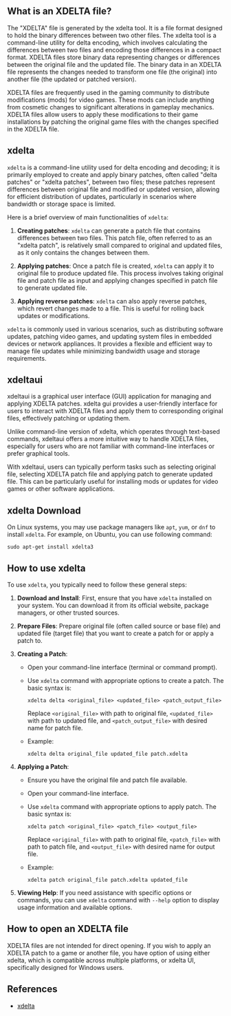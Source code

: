 ## What is an XDELTA file?

The "XDELTA" file is generated by the xdelta tool. It is a file format designed to hold the binary differences between two other files. The xdelta tool is a command-line utility for delta encoding, which involves calculating the differences between two files and encoding those differences in a compact format. XDELTA files store binary data representing changes or differences between the original file and the updated file. The binary data in an XDELTA file represents the changes needed to transform one file (the original) into another file (the updated or patched version).

XDELTA files are frequently used in the gaming community to distribute modifications (mods) for video games. These mods can include anything from cosmetic changes to significant alterations in gameplay mechanics. XDELTA files allow users to apply these modifications to their game installations by patching the original game files with the changes specified in the XDELTA file.

## xdelta

`xdelta` is a command-line utility used for delta encoding and decoding; it is primarily employed to create and apply binary patches, often called "delta patches" or "xdelta patches", between two files; these patches represent differences between original file and modified or updated version, allowing for efficient distribution of updates, particularly in scenarios where bandwidth or storage space is limited.

Here is a brief overview of main functionalities of `xdelta`:

1.  **Creating patches**: `xdelta` can generate a patch file that contains differences between two files. This patch file, often referred to as an "xdelta patch", is relatively small compared to original and updated files, as it only contains the changes between them.
    
2.  **Applying patches**: Once a patch file is created, `xdelta` can apply it to original file to produce updated file. This process involves taking original file and patch file as input and applying changes specified in patch file to generate updated file.
    
3.  **Applying reverse patches**: `xdelta` can also apply reverse patches, which revert changes made to a file. This is useful for rolling back updates or modifications.
    

`xdelta` is commonly used in various scenarios, such as distributing software updates, patching video games, and updating system files in embedded devices or network appliances. It provides a flexible and efficient way to manage file updates while minimizing bandwidth usage and storage requirements.

## xdeltaui

xdeltaui is a graphical user interface (GUI) application for managing and applying XDELTA patches. xdelta gui	provides a user-friendly interface for users to interact with XDELTA files and apply them to corresponding original files, effectively patching or updating them.

Unlike command-line version of xdelta, which operates through text-based commands, xdeltaui offers a more intuitive way to handle XDELTA files, especially for users who are not familiar with command-line interfaces or prefer graphical tools.

With xdeltaui, users can typically perform tasks such as selecting original file, selecting XDELTA patch file and applying patch to generate updated file. This can be particularly useful for installing mods or updates for video games or other software applications.

## xdelta Download

On Linux systems, you may use package managers like `apt`, `yum`, or `dnf` to install `xdelta`. For example, on Ubuntu, you can use following command:

```
sudo apt-get install xdelta3
```

## How to use xdelta

To use `xdelta`, you typically need to follow these general steps:

1.  **Download and Install**: First, ensure that you have `xdelta` installed on your system. You can download it from its official website, package managers, or other trusted sources.
    
2.  **Prepare Files**: Prepare original file (often called source or base file) and updated file (target file) that you want to create a patch for or apply a patch to.
    
3.  **Creating a Patch**:
    
    -   Open your command-line interface (terminal or command prompt).
    -   Use `xdelta` command with appropriate options to create a patch. The basic syntax is:
               
        ```
        xdelta delta <original_file> <updated_file> <patch_output_file>
        ``` 
        
        Replace `<original_file>` with path to original file, `<updated_file>` with path to updated file, and `<patch_output_file>` with desired name for patch file.
    -   Example:
               
        ```
        xdelta delta original_file updated_file patch.xdelta
        ``` 
        
4.  **Applying a Patch**:
    
    -   Ensure you have the original file and patch file available.
    -   Open your command-line interface.
    -   Use `xdelta` command with appropriate options to apply patch. The basic syntax is:
        
      
        ```
        xdelta patch <original_file> <patch_file> <output_file>
        ``` 
        
        Replace `<original_file>` with path to original file, `<patch_file>` with path to patch file, and `<output_file>` with desired name for output file.
    -   Example:
                
        ```
        xdelta patch original_file patch.xdelta updated_file
        ``` 
        
5.  **Viewing Help**: If you need assistance with specific options or commands, you can use `xdelta` command with `--help` option to display usage information and available options.
    
## How to open an XDELTA file

XDELTA files are not intended for direct opening. If you wish to apply an XDELTA patch to a game or another file, you have option of using either xdelta, which is compatible across multiple platforms, or xdelta UI, specifically designed for Windows users.

## References
* [xdelta](https://en.wikipedia.org/wiki/Xdelta)
